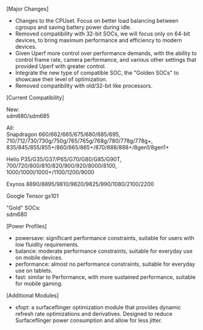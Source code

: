 [Major Changes]
- Changes to the CPUset. Focus on better load balancing between cgroups and saving battery power during idle.
- Removed compatibility with 32-bit SOCs, we will focus only on 64-bit devices, to bring maximum performance and efficiency to modern devices.
- Given Uperf more control over performance demands, with the ability to control frame rate, camera performance, and various other settings that provided Uperf with greater control.
- Integrate the new type of compatible SOC, the "Golden SOCs" to showcase their level of optimization.
- Removed compatibility with old/32-bit like processors.

[Current Compatibility]

New:    
sdm680/sdm685

All:   
Snapdragon 660/662/665/675/680/685/695, 710/712/730/730g/750g/765/765g/768g/780/778g/778g+, 835/845/855/855+/860/865/865+/870/888/888+/8gen1/8gen1+

Helio P35/G35/G37/P65/G70/G80/G85/G90T, 700/720/800/810/820/900/920/8000/8100, 1000/1000l/1000+/1100/1200/9000

Exynos 8890/8895/9810/9820/9825/990/1080/2100/2200

Google Tensor gs101

"Gold" SOCs:    
sdm680

[Power Profiles]
- powersave: significant performance constraints, suitable for users with low fluidity requirements.
- balance: moderate performance constraints, suitable for everyday use on mobile devices.
- performance: almost no performance constraints, suitable for everyday use on tablets.
- fast: similar to Performance, with more sustained performance, suitable for mobile gaming.

[Additional Modules]
- sfopt: a surfaceflinger optimization module that provides dynamic refresh rate optimizations and derivatives. Designed to reduce Surfaceflinger power consumption and allow for less jitter.
